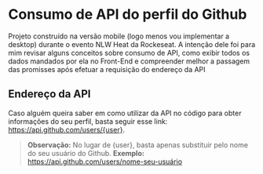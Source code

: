 # Consumo de API do perfil do Github

Projeto construído na versão mobile (logo menos vou implementar a desktop) durante o evento NLW Heat da Rockeseat. A intenção dele foi para mim revisar alguns conceitos sobre consumo de API, como exibir todos os dados mandados por ela no Front-End e compreender melhor a passagem das promisses após efetuar a requisição do endereço da API


## Endereço da API

Caso alguém queira saber em como utilizar da API no código para obter informações do seu perfil, basta seguir esse link: https://api.github.com/users/{user}.

> **Observação:** No lugar de {user}, basta apenas substituir pelo nome do seu usuário do Github. **Exemplo:** https://api.github.com/users/nome-seu-usuário
